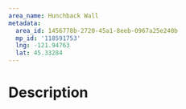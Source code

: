 ```yaml
---
area_name: Hunchback Wall
metadata:
  area_id: 1456778b-2720-45a1-8eeb-0967a25e240b
  mp_id: '118591753'
  lng: -121.94763
  lat: 45.33284
---
```

# Description
